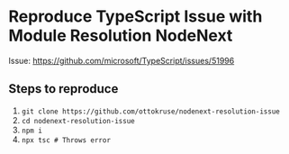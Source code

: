 # Reproduce TypeScript Issue with Module Resolution NodeNext

Issue: https://github.com/microsoft/TypeScript/issues/51996

## Steps to reproduce

1. `git clone https://github.com/ottokruse/nodenext-resolution-issue`
1. `cd nodenext-resolution-issue`
1. `npm i`
1. `npx tsc # Throws error`
